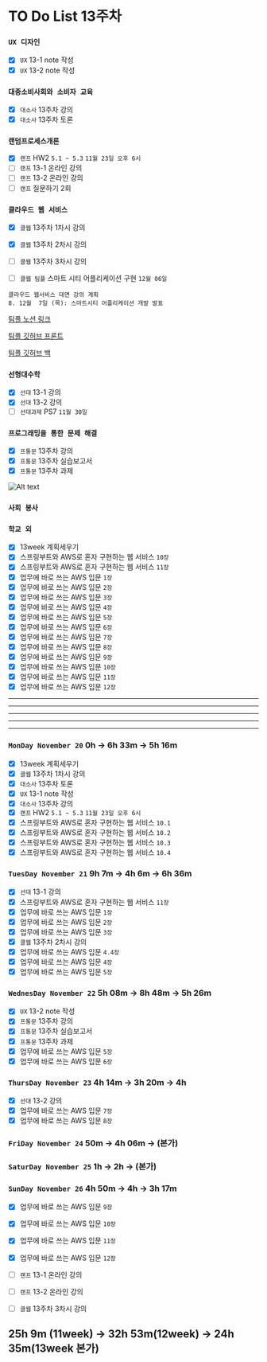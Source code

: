 # TO Do List 13주차

### `UX 디자인` 
- [x] `UX` 13-1 note 작성
- [x] `UX` 13-2 note 작성

### `대중소비사회와 소비자 교육`
- [x] `대소사` 13주차 강의
- [x] `대소사` 13주차 토론

### `랜덤프로세스개론`
- [x] `랜프` HW2 `5.1 ~ 5.3` `11월 23일 오후 6시`
- [ ] `랜프` 13-1 온라인 강의
- [ ] `랜프` 13-2 온라인 강의
- [ ] `랜프` 질문하기 2회

### `클라우드 웹 서비스`
- [x] `클웹` 13주차 1차시 강의
- [x] `클웹` 13주차 2차시 강의
- [ ] `클웹` 13주차 3차시 강의
- [ ] `클웹 팀플` 스마트 시티 어플리케이션 구현 `12월 06일`


```
클라우드 웹서비스 대면 강의 계획
8. 12월  7일 (목): 스마트시티 어플리케이션 개발 발표
```

[팀플 노션 링크](https://www.notion.so/Cloud-Web-Service-Team-Project-cb7f98e2e37c43fd98b7937e0d5018c5)

[팀플 깃허브 프론트](https://github.com/woo4826/Cloud-Web-Service-SNS-web)

[팀플 깃허브 백](https://github.com/woo4826/Cloud-Web-Service-SNS-server)

### `선형대수학`
- [x] `선대` 13-1 강의
- [x] `선대` 13-2 강의
- [ ] `선대과제` PS7 `11월 30일` 

### `프로그래밍을 통한 문제 해결`
- [x] `프통문` 13주차 강의
- [x] `프통문` 13주차 실습보고서
- [x] `프통문` 13주차 과제

![Alt text](%E1%84%91%E1%85%B3%E1%84%90%E1%85%A9%E1%86%BC%E1%84%86%E1%85%AE%E1%86%AB%E1%84%80%E1%85%A1%E1%86%BC%E1%84%8B%E1%85%B4%E1%84%80%E1%85%A8%E1%84%92%E1%85%AC%E1%86%A8%E1%84%89%E1%85%A5.png)

### `사회 봉사`

### `학교 외`
- [x] 13week 계획세우기
- [x] 스프링부트와 AWS로 혼자 구현하는 웹 서비스 `10장`
- [x] 스프링부트와 AWS로 혼자 구현하는 웹 서비스 `11장`
- [x] 업무에 바로 쓰는 AWS 입문 `1장`
- [x] 업무에 바로 쓰는 AWS 입문 `2장`
- [x] 업무에 바로 쓰는 AWS 입문 `3장`
- [x] 업무에 바로 쓰는 AWS 입문 `4장`
- [x] 업무에 바로 쓰는 AWS 입문 `5장`
- [x] 업무에 바로 쓰는 AWS 입문 `6장`
- [x] 업무에 바로 쓰는 AWS 입문 `7장`
- [x] 업무에 바로 쓰는 AWS 입문 `8장`
- [x] 업무에 바로 쓰는 AWS 입문 `9장`
- [x] 업무에 바로 쓰는 AWS 입문 `10장`
- [x] 업무에 바로 쓰는 AWS 입문 `11장`
- [x] 업무에 바로 쓰는 AWS 입문 `12장`

---
---
---
---
---

### `MonDay November 20` 0h -> 6h 33m -> 5h 16m
- [x] 13week 계획세우기
- [x] `클웹` 13주차 1차시 강의
- [x] `대소사` 13주차 토론
- [x] `UX` 13-1 note 작성
- [x] `대소사` 13주차 강의
- [x] `랜프` HW2 `5.1 ~ 5.3` `11월 23일 오후 6시`
- [x] 스프링부트와 AWS로 혼자 구현하는 웹 서비스 `10.1`
- [x] 스프링부트와 AWS로 혼자 구현하는 웹 서비스 `10.2`
- [x] 스프링부트와 AWS로 혼자 구현하는 웹 서비스 `10.3`
- [x] 스프링부트와 AWS로 혼자 구현하는 웹 서비스 `10.4`

### `TuesDay November 21` 9h 7m -> 4h 6m -> 6h 36m
- [x] `선대` 13-1 강의
- [x] 스프링부트와 AWS로 혼자 구현하는 웹 서비스 `11장`
- [x] 업무에 바로 쓰는 AWS 입문 `1장`
- [x] 업무에 바로 쓰는 AWS 입문 `2장`
- [x] 업무에 바로 쓰는 AWS 입문 `3장`
- [x] `클웹` 13주차 2차시 강의
- [x] 업무에 바로 쓰는 AWS 입문 `4.4장`
- [x] 업무에 바로 쓰는 AWS 입문 `4장`
- [x] 업무에 바로 쓰는 AWS 입문 `5장`

### `WednesDay November 22` 5h 08m -> 8h 48m -> 5h 26m
- [x] `UX` 13-2 note 작성
- [x] `프통문` 13주차 강의
- [x] `프통문` 13주차 실습보고서
- [x] `프통문` 13주차 과제
- [x] 업무에 바로 쓰는 AWS 입문 `5장`
- [x] 업무에 바로 쓰는 AWS 입문 `6장`

### `ThursDay November 23` 4h 14m -> 3h 20m -> 4h
- [x] `선대` 13-2 강의
- [x] 업무에 바로 쓰는 AWS 입문 `7장`
- [x] 업무에 바로 쓰는 AWS 입문 `8장`

### `FriDay November 24` 50m -> 4h 06m -> (본가)


### `SaturDay November 25` 1h -> 2h -> (본가)


### `SunDay November 26` 4h 50m -> 4h -> 3h 17m
- [x] 업무에 바로 쓰는 AWS 입문 `9장`
- [x] 업무에 바로 쓰는 AWS 입문 `10장`
- [x] 업무에 바로 쓰는 AWS 입문 `11장`
- [x] 업무에 바로 쓰는 AWS 입문 `12장`
- [ ] `랜프` 13-1 온라인 강의
- [ ] `랜프` 13-2 온라인 강의
- [ ] `클웹` 13주차 3차시 강의


## 25h 9m (11week) ->  32h 53m(12week) -> 24h 35m(13week 본가)
